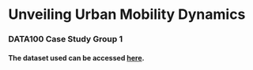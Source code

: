 # Unveiling Urban Mobility Dynamics
### DATA100 Case Study Group 1
#### The dataset used can be accessed <strong><a href='https://drive.google.com/file/d/1BMDGlI9FCt_WmCdr76X66L4wxTE9yjjO/view?usp=sharing' target='_blank'>here</a></strong>.
